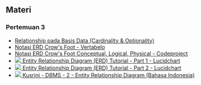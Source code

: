 ## Materi

### Pertemuan 3
- [Relationship pada Basis Data (Cardinality & Optionality)](https://sqldatabasetutorials.com/sql-db/database-relationships/)
- [Notasi ERD Crow's Foot - Vertabelo](https://vertabelo.com/blog/crow-s-foot-notation/)
- [Notasi ERD Crow's Foot Conceptual, Logical, Physical - Codeproject](https://www.codeproject.com/Articles/878359/Data-Modelling-using-ERD-with-Crow-Foot-Notation)
- [![](https://img.youtube.com/vi/QpdhBUYk7Kk/2.jpg) Entity Relationship Diagram (ERD) Tutorial - Part 1 - Lucidchart](https://www.youtube.com/watch?v=QpdhBUYk7Kk)
- [![](https://img.youtube.com/vi/-CuY5ADwn24/3.jpg) Entity Relationship Diagram (ERD) Tutorial - Part 2 - Lucidchart](https://www.youtube.com/watch?v=-CuY5ADwn24)
- [![](https://img.youtube.com/vi/s9-H-adeA-I/3.jpg) Kusrini - DBMS - 2 - Entity Relationship Diagram (Bahasa Indonesia)](https://www.youtube.com/watch?v=s9-H-adeA-I)
